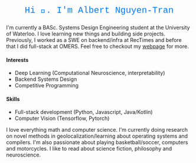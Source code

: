 <p align="center" style="font-family: 'Courier New', Courier, monospace; font-size: 24px; color: #007bff;">
  Hi 👋. I'm Albert Nguyen-Tran
</p>

I'm currently a BASc. Systems Design Engineering student at the University of Waterloo. I love learning new things and building side projects. Previously, I worked as a SWE on backend/infra at RecTimes and before that I did full-stack at OMERS. Feel free to checkout my <a rel="nofollow noopener noreferrer" target="_blank" href="https://albertnguyentran.me/">webpage</a> for more.

<h4> Interests</h4>
<ul> <li>Deep Learning (Computational Neuroscience, interpretability)</li>
  <li>Backend Systems Design</li>
  <li>Competitive Programming </li>
</ul>

<h4> Skills</h4>
<ul> <li> Full-stack development (Python, Javascript, Java/Kotlin)</li> <li>Computer Vision (Tensorflow, Pytorch)</li> </ul>

I love everything math and computer science. I'm currently doing research on novel methods in geolocalization/learning about operating systems and compilers. I'm also passionate about playing basketball/soccer, computers and motorcycles. I like to read about science fiction, philosophy and neuroscience.

